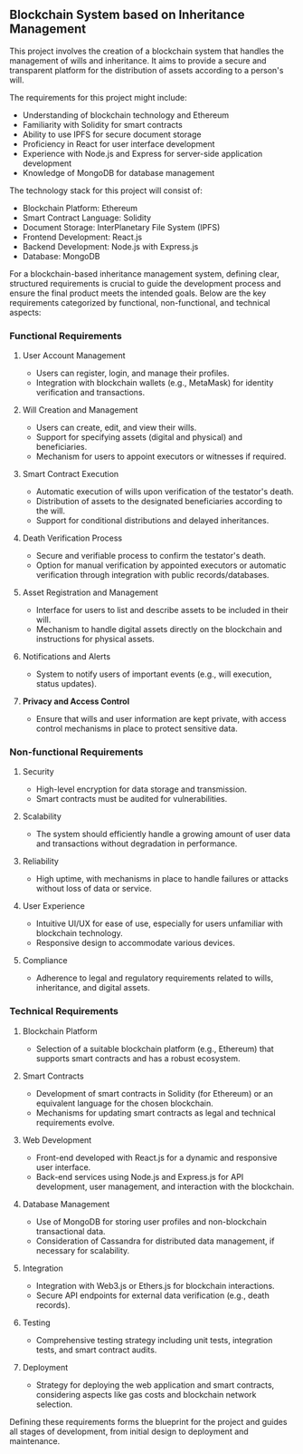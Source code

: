## Blockchain System based on Inheritance Management

This project involves the creation of a blockchain system that handles the management of wills and inheritance. It aims to provide a secure and transparent platform for the distribution of assets according to a person's will.

The requirements for this project might include:

- Understanding of blockchain technology and Ethereum
- Familiarity with Solidity for smart contracts
- Ability to use IPFS for secure document storage
- Proficiency in React for user interface development
- Experience with Node.js and Express for server-side application development
- Knowledge of MongoDB for database management

The technology stack for this project will consist of:

- Blockchain Platform: Ethereum
- Smart Contract Language: Solidity
- Document Storage: InterPlanetary File System (IPFS)
- Frontend Development: React.js
- Backend Development: Node.js with Express.js
- Database: MongoDB

For a blockchain-based inheritance management system, defining clear, structured requirements is crucial to guide the development process and ensure the final product meets the intended goals. Below are the key requirements categorized by functional, non-functional, and technical aspects:

### Functional Requirements

1. User Account Management
   - Users can register, login, and manage their profiles.
   - Integration with blockchain wallets (e.g., MetaMask) for identity verification and transactions.

2. Will Creation and Management
   - Users can create, edit, and view their wills.
   - Support for specifying assets (digital and physical) and beneficiaries.
   - Mechanism for users to appoint executors or witnesses if required.

3. Smart Contract Execution
   - Automatic execution of wills upon verification of the testator's death.
   - Distribution of assets to the designated beneficiaries according to the will.
   - Support for conditional distributions and delayed inheritances.

4. Death Verification Process
   - Secure and verifiable process to confirm the testator's death.
   - Option for manual verification by appointed executors or automatic verification through integration with public records/databases.

5. Asset Registration and Management
   - Interface for users to list and describe assets to be included in their will.
   - Mechanism to handle digital assets directly on the blockchain and instructions for physical assets.

6. Notifications and Alerts
   - System to notify users of important events (e.g., will execution, status updates).

7. **Privacy and Access Control**
   - Ensure that wills and user information are kept private, with access control mechanisms in place to protect sensitive data.

### Non-functional Requirements

1. Security
   - High-level encryption for data storage and transmission.
   - Smart contracts must be audited for vulnerabilities.

2. Scalability
   - The system should efficiently handle a growing amount of user data and transactions without degradation in performance.

3. Reliability
   - High uptime, with mechanisms in place to handle failures or attacks without loss of data or service.

4. User Experience
   - Intuitive UI/UX for ease of use, especially for users unfamiliar with blockchain technology.
   - Responsive design to accommodate various devices.

5. Compliance
   - Adherence to legal and regulatory requirements related to wills, inheritance, and digital assets.

### Technical Requirements

1. Blockchain Platform
   - Selection of a suitable blockchain platform (e.g., Ethereum) that supports smart contracts and has a robust ecosystem.

2. Smart Contracts
   - Development of smart contracts in Solidity (for Ethereum) or an equivalent language for the chosen blockchain.
   - Mechanisms for updating smart contracts as legal and technical requirements evolve.

3. Web Development
   - Front-end developed with React.js for a dynamic and responsive user interface.
   - Back-end services using Node.js and Express.js for API development, user management, and interaction with the blockchain.

4. Database Management
   - Use of MongoDB for storing user profiles and non-blockchain transactional data.
   - Consideration of Cassandra for distributed data management, if necessary for scalability.

5. Integration
   - Integration with Web3.js or Ethers.js for blockchain interactions.
   - Secure API endpoints for external data verification (e.g., death records).

6. Testing
   - Comprehensive testing strategy including unit tests, integration tests, and smart contract audits.

7. Deployment
   - Strategy for deploying the web application and smart contracts, considering aspects like gas costs and blockchain network selection.

Defining these requirements forms the blueprint for the project and guides all stages of development, from initial design to deployment and maintenance.